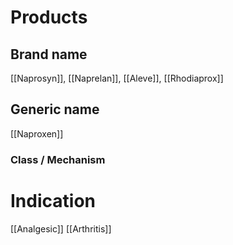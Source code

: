 # Products

## Brand name
[[Naprosyn]], [[Naprelan]], [[Aleve]], [[Rhodiaprox]]

## Generic name
[[Naproxen]]

### Class / Mechanism


# Indication
[[Analgesic]]
[[Arthritis]]